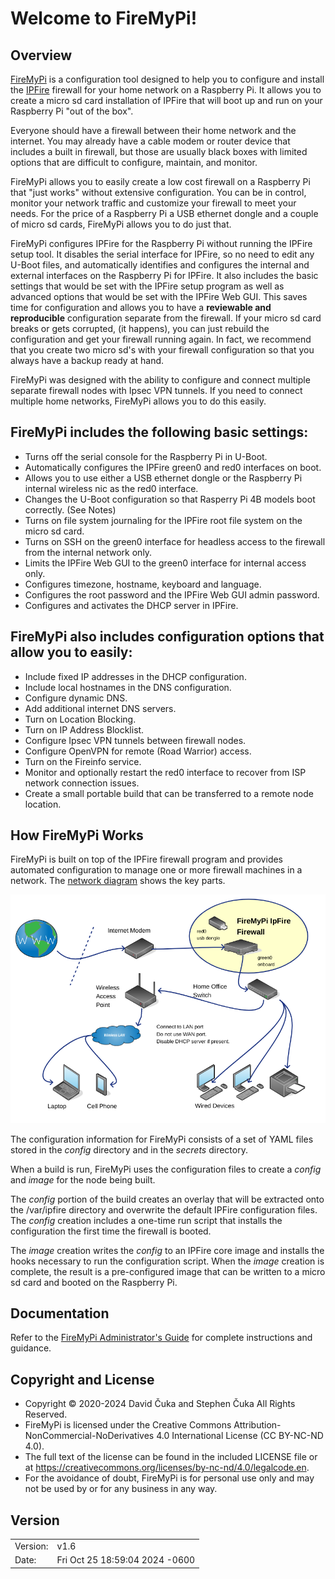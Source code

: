 # Welcome to FireMyPi!

## Overview
[FireMyPi](https://github.com/FireMyPi) is a configuration tool designed to help you to configure and install the [IPFire](https://www.ipfire.org) firewall for your home network on a Raspberry Pi.  It allows you to create a micro sd card installation of IPFire that will boot up and run on your Raspberry Pi "out of the box".

Everyone should have a firewall between their home network and the internet.  You may already have a cable modem or router device that includes a built in firewall, but those are usually black boxes with limited options that are difficult to configure, maintain, and monitor.

FireMyPi allows you to easily create a low cost firewall on a Raspberry Pi that "just works" without extensive configuration.  You can be in control, monitor your network traffic and customize your firewall to meet your needs.  For the price of a Raspberry Pi a USB ethernet dongle and a couple of micro sd cards, FireMyPi allows you to do just that.

FireMyPi configures IPFire for the Raspberry Pi without running the IPFire setup tool.  It disables the serial interface for IPFire, so no need to edit any U-Boot files, and automatically identifies and configures the internal and external interfaces on the Raspberry Pi for IPFire.  It also includes the basic settings that would be set with the IPFire setup program as well as advanced options that would be set with the IPFire Web GUI.  This saves time for configuration and allows you to have a **reviewable and reproducible** configuration separate from the firewall.  If your micro sd card breaks or gets corrupted, (it happens), you can just rebuild the configuration and get your firewall running again.  In fact, we recommend that you create two micro sd's with your firewall configuration so that you always have a backup ready at hand.

FireMyPi was designed with the ability to configure and connect multiple separate firewall nodes with Ipsec VPN tunnels.  If you need to connect multiple home networks, FireMyPi allows you to do this easily.

## FireMyPi includes the following basic settings:

- Turns off the serial console for the Raspberry Pi in U-Boot.
- Automatically configures the IPFire green0 and red0 interfaces on boot.
- Allows you to use either a USB ethernet dongle or the Raspberry Pi
  internal wireless nic as the red0 interface.
- Changes the U-Boot configuration so that Rasperry Pi 4B
  models boot correctly. (See Notes)
- Turns on file system journaling for the IPFire root file system on the
  micro sd card.
- Turns on SSH on the green0 interface for headless access to the firewall
  from the internal network only.
- Limits the IPFire Web GUI to the green0 interface for internal access only.
- Configures timezone, hostname, keyboard and language.
- Configures the root password and the IPFire Web GUI admin password.
- Configures and activates the DHCP server in IPFire.


## FireMyPi also includes configuration options that allow you to easily:

- Include fixed IP addresses in the DHCP configuration.
- Include local hostnames in the DNS configuration.
- Configure dynamic DNS.
- Add additional internet DNS servers.
- Turn on Location Blocking.
- Turn on IP Address Blocklist.
- Configure Ipsec VPN tunnels between firewall nodes.
- Configure OpenVPN for remote (Road Warrior) access.
- Turn on the Fireinfo service.
- Monitor and optionally restart the red0 interface to
  recover from ISP network connection issues.
- Create a small portable build that can be transferred to
  a remote node location.


## How FireMyPi Works

FireMyPi is built on top of the IPFire firewall program and provides automated configuration to manage one or more firewall machines in a network.  The [network diagram](doc/fmp-network-diagram.png) shows the key parts.

![](doc/fmp-network-diagram.png)

The configuration information for FireMyPi consists of a set of YAML files stored in the *config* directory and in the *secrets* directory.

When a build is run, FireMyPi uses the configuration files to create a *config* and *image* for the node being built.

The *config* portion of the build creates an overlay that will be extracted onto the /var/ipfire directory and overwrite the default IPFire configuration files.  The *config* creation includes a one-time run script that installs the configuration the first time the firewall is booted.

The *image* creation writes the *config* to an IPFire core image and installs the hooks necessary to run the configuration script.  When the *image* creation is complete, the result is a pre-configured image that can be written to a micro sd card and booted on the Raspberry Pi.

## Documentation
Refer to the [FireMyPi Administrator's Guide](doc/fmp-admin-guide.html) for complete instructions and guidance.

## Copyright and License
* Copyright © 2020-2024 David Čuka and Stephen Čuka All Rights Reserved.
* FireMyPi is licensed under the Creative Commons Attribution-NonCommercial-NoDerivatives 4.0 International License (CC BY-NC-ND 4.0).
* The full text of the license can be found in the included LICENSE file or at https://creativecommons.org/licenses/by-nc-nd/4.0/legalcode.en.
* For the avoidance of doubt, FireMyPi is for personal use only and may not be used by or for any business in any way.

## Version
|          |       |
| -------- |:----- |
|Version:  |v1.6|
|Date:     |Fri Oct 25 18:59:04 2024 -0600  |
